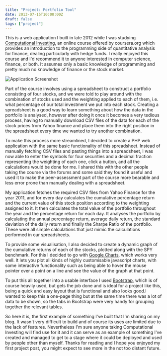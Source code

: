 ```yaml
---
title: "Project: Portfolio Tool"
date: 2013-07-15T10:00:00Z
draft: false
tags: ["project"]
---
```


This is a web application I built in late 2012 while I was studying [Computational Investing](https://www.coursera.org/course/compinvesting1), an online course offered by coursera.org which provides an introduction to the programming side of quantitative analysis for finance, dealing particularly with hedge funds. I really enjoyed this course and I'd recommend it to anyone interested in computer science, finance, or both. It assumes only a basic knowledge of programming and pretty much no knowledge of finance or the stock market.

![Application Screenshot](http://imageshack.us/a/img5/6245/portfoliotoolsmall.png "[Click here](http://seanduffy.co.uk/portfolio_tool/index.php) to view the project.")

Part of the course involves using a spreadsheet to construct a portfolio consisting of four stocks, and we were told to play around with the combination of stocks used and the weighting applied to each of them, i.e. what percentage of our total investment we put into each stock. Creating a spreadsheet is a good way to learn something about how the data in the portfolio is analysed, however after doing it once it becomes a very tedious process, having to manually download CSV files of the data for each of the stock prices from Yahoo finance and place them into the right position in the spreadsheet every time we wanted to try another combination.

To make this process more streamlined, I decided to create a PHP web application with the same basic functionality of this spreadsheet. Instead of manually fetching CSV files and pasting things into a spreadsheet, I was now able to enter the symbols for four securities and a decimal fraction representing the weighting of each one, click a button, and all the calculations would be done for me. I shared this with the other people taking the course via the forums and some said they found it useful and used it to make the peer-assessment part of the course more bearable and less error prone than manually dealing with a spreadsheet.

My application fetches the required CSV files from Yahoo Finance for the year 2011, and for every day calculates the cumulative percentage return and the current value of this stock position according to the weighting assigned to it. It then calculates the total value of the portfolio throughout the year and the percentage return for each day. It analyses the portfolio by calculating the annual percentage return, average daily return, the standard deviation of the daily return and finally the Sharpe Ratio of the portfolio. These were all simple calculations that just mimic the calculations performed in our spreadsheets.

To provide some visualisation, I also decided to create a dynamic graph of the cumulative returns of each of the stocks, plotted along with the SPY benchmark. For this I decided to go with [Google Charts](https://developers.google.com/chart/interactive/docs/index), which works very well. It lets you plot all kinds of highly customisable javascript charts, with some interactive functionality such as being able to hover the mouse pointer over a point on a line and see the value of the graph at that point.

To put this all together into a usable interface I used [Bootstrap](http://twitter.github.io/bootstrap/), which is of course heavily used, but gets the job done and is ideal for a project like this, being a quick and easy layout that is functional and also looks good.I wanted to keep this a one-page thing but at the same time there was a lot of data to be shown, so the tabs in Bootstrap were very handy for grouping together the relevant tables.

So here it is, the first example of something I've built that I'm sharing on my blog. It wasn't very difficult to build and of course its uses are limited due to the lack of features. Nevertheless I'm sure anyone taking Computational Investing will find use for it and it can serve as an example of something I've created and managed to get to a stage where it could be deployed and used by people other than myself. Thanks for reading and I hope you enjoyed my first project post, you might expect to see more in the not too distant future.
